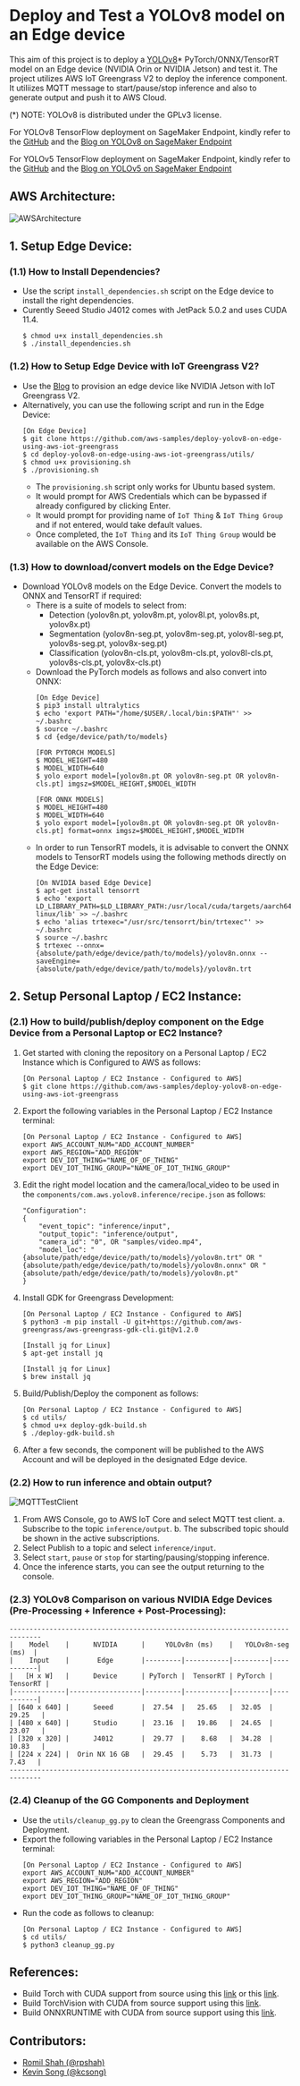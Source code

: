 # Deploy and Test a YOLOv8 model on an Edge device
This aim of this project is to deploy a [YOLOv8](https://github.com/ultralytics/ultralytics)* PyTorch/ONNX/TensorRT model on an Edge device (NVIDIA Orin or NVIDIA Jetson) and test it. The project utilizes AWS IoT Greengrass V2 to deploy the inference component. It utiliizes MQTT message to start/pause/stop inference and also to generate output and push it to AWS Cloud.

(*) NOTE: YOLOv8 is distributed under the GPLv3 license.

For YOLOv8 TensorFlow deployment on SageMaker Endpoint, kindly refer to the [GitHub](https://github.com/aws-samples/host-yolov8-on-sagemaker-endpoint) and the [Blog on YOLOv8 on SageMaker Endpoint](https://aws.amazon.com/blogs/machine-learning/hosting-yolov8-pytorch-model-on-amazon-sagemaker-endpoints/)

For YOLOv5 TensorFlow deployment on SageMaker Endpoint, kindly refer to the [GitHub](https://github.com/aws-samples/host-yolov5-on-sagemaker-endpoint) and the [Blog on YOLOv5 on SageMaker Endpoint](https://aws.amazon.com/blogs/machine-learning/scale-yolov5-inference-with-amazon-sagemaker-endpoints-and-aws-lambda/)

## AWS Architecture:
![AWSArchitecture](assets/AWSArchitecture.png)

## 1. Setup Edge Device:
### (1.1) How to Install Dependencies?
- Use the script `install_dependencies.sh` script on the Edge device to install the right dependencies.
- Curently Seeed Studio J4012 comes with JetPack 5.0.2 and uses CUDA 11.4.
    ```
    $ chmod u+x install_dependencies.sh
    $ ./install_dependencies.sh
    ```

### (1.2) How to Setup Edge Device with IoT Greengrass V2?
- Use the [Blog](https://aws.amazon.com/blogs/iot/using-aws-iot-greengrass-version-2-with-amazon-sagemaker-neo-and-nvidia-deepstream-applications/) to provision an edge device like NVIDIA Jetson with IoT Greengrass V2.
- Alternatively, you can use the following script and run in the Edge Device:
    ```
    [On Edge Device]
    $ git clone https://github.com/aws-samples/deploy-yolov8-on-edge-using-aws-iot-greengrass
    $ cd deploy-yolov8-on-edge-using-aws-iot-greengrass/utils/
    $ chmod u+x provisioning.sh
    $ ./provisioning.sh
    ```
    - The `provisioning.sh` script only works for Ubuntu based system.
    - It would prompt for AWS Credentials which can be bypassed if already configured by clicking Enter.
    - It would prompt for providing name of `IoT Thing` & `IoT Thing Group` and if not entered, would take default values.
    - Once completed, the `IoT Thing` and its `IoT Thing Group` would be available on the AWS Console.

### (1.3) How to download/convert models on the Edge Device?
- Download YOLOv8 models on the Edge Device. Convert the models to ONNX and TensorRT if required:
    - There is a suite of models to select from:
        - Detection (yolov8n.pt, yolov8m.pt, yolov8l.pt, yolov8s.pt, yolov8x.pt)
        - Segmentation (yolov8n-seg.pt, yolov8m-seg.pt, yolov8l-seg.pt, yolov8s-seg.pt, yolov8x-seg.pt)
        - Classification (yolov8n-cls.pt, yolov8m-cls.pt, yolov8l-cls.pt, yolov8s-cls.pt, yolov8x-cls.pt)
    - Download the PyTorch models as follows and also convert into ONNX:
        ```
        [On Edge Device]
        $ pip3 install ultralytics
        $ echo 'export PATH="/home/$USER/.local/bin:$PATH"' >> ~/.bashrc
        $ source ~/.bashrc
        $ cd {edge/device/path/to/models}

        [FOR PYTORCH MODELS]
        $ MODEL_HEIGHT=480
        $ MODEL_WIDTH=640
        $ yolo export model=[yolov8n.pt OR yolov8n-seg.pt OR yolov8n-cls.pt] imgsz=$MODEL_HEIGHT,$MODEL_WIDTH

        [FOR ONNX MODELS]
        $ MODEL_HEIGHT=480
        $ MODEL_WIDTH=640
        $ yolo export model=[yolov8n.pt OR yolov8n-seg.pt OR yolov8n-cls.pt] format=onnx imgsz=$MODEL_HEIGHT,$MODEL_WIDTH
        ```
    - In order to run TensorRT models, it is advisable to convert the ONNX models to TensorRT models using the following methods directly on the Edge Device:
        ```
        [On NVIDIA based Edge Device]
        $ apt-get install tensorrt
        $ echo 'export LD_LIBRARY_PATH=$LD_LIBRARY_PATH:/usr/local/cuda/targets/aarch64-linux/lib' >> ~/.bashrc
        $ echo 'alias trtexec="/usr/src/tensorrt/bin/trtexec"' >> ~/.bashrc
        $ source ~/.bashrc
        $ trtexec --onnx={absolute/path/edge/device/path/to/models}/yolov8n.onnx --saveEngine={absolute/path/edge/device/path/to/models}/yolov8n.trt
        ```

## 2. Setup Personal Laptop / EC2 Instance:
### (2.1) How to build/publish/deploy component on the Edge Device from a Personal Laptop or EC2 Instance?
1. Get started with cloning the repository on a Personal Laptop / EC2 Instance which is Configured to AWS as follows:
    ```
    [On Personal Laptop / EC2 Instance - Configured to AWS]
    $ git clone https://github.com/aws-samples/deploy-yolov8-on-edge-using-aws-iot-greengrass
    ```
2. Export the following variables in the Personal Laptop / EC2 Instance terminal:
    ```
    [On Personal Laptop / EC2 Instance - Configured to AWS]
    export AWS_ACCOUNT_NUM="ADD_ACCOUNT_NUMBER"
    export AWS_REGION="ADD_REGION"
    export DEV_IOT_THING="NAME_OF_OF_THING"
    export DEV_IOT_THING_GROUP="NAME_OF_IOT_THING_GROUP"
    ```
3. Edit the right model location and the camera/local_video to be used in the `components/com.aws.yolov8.inference/recipe.json` as follows:
    ```
    "Configuration":
    {
        "event_topic": "inference/input",
        "output_topic": "inference/output",
        "camera_id": "0", OR "samples/video.mp4",
        "model_loc": "{absolute/path/edge/device/path/to/models}/yolov8n.trt" OR "{absolute/path/edge/device/path/to/models}/yolov8n.onnx" OR "{absolute/path/edge/device/path/to/models}/yolov8n.pt"
    }
    ```
4. Install GDK for Greengrass Development:
    ```
    [On Personal Laptop / EC2 Instance - Configured to AWS]
    $ python3 -m pip install -U git+https://github.com/aws-greengrass/aws-greengrass-gdk-cli.git@v1.2.0

    [Install jq for Linux]
    $ apt-get install jq

    [Install jq for Linux]
    $ brew install jq
    ```
5. Build/Publish/Deploy the component as follows:
    ```
    [On Personal Laptop / EC2 Instance - Configured to AWS]
    $ cd utils/
    $ chmod u+x deploy-gdk-build.sh
    $ ./deploy-gdk-build.sh
    ```
6. After a few seconds, the component will be published to the AWS Account and will be deployed in the designated Edge device.

### (2.2) How to run inference and obtain output?
![MQTTTestClient](assets/MQTTTestClient.png)
1. From AWS Console, go to AWS IoT Core and select MQTT test client.
    a. Subscribe to the topic `inference/output`.
    b. The subscribed topic should be shown in the active subscriptions.
2. Select Publish to a topic and select `inference/input`.
3. Select `start`, `pause` or `stop` for starting/pausing/stopping inference.
4. Once the inference starts, you can see the output returning to the console.

### (2.3) YOLOv8 Comparison on various NVIDIA Edge Devices (Pre-Processing + Inference + Post-Processing):
    ------------------------------------------------------------------------------
    |    Model    |      NVIDIA      |     YOLOv8n (ms)    |   YOLOv8n-seg (ms)  |
    |    Input    |       Edge       |---------|-----------|---------|-----------|
    |   [H x W]   |      Device      | PyTorch |  TensorRT | PyTorch |  TensorRT |
    |-------------|------------------|---------|-----------|---------|-----------|
    | [640 x 640] |      Seeed       |  27.54  |   25.65   |  32.05  |   29.25   |
    | [480 x 640] |      Studio      |  23.16  |   19.86   |  24.65  |   23.07   |
    | [320 x 320] |      J4012       |  29.77  |    8.68   |  34.28  |   10.83   |
    | [224 x 224] |  Orin NX 16 GB   |  29.45  |    5.73   |  31.73  |    7.43   |
    ------------------------------------------------------------------------------

### (2.4) Cleanup of the GG Components and Deployment
- Use the `utils/cleanup_gg.py` to clean the Greengrass Components and Deployment.
- Export the following variables in the Personal Laptop / EC2 Instance terminal:
    ```
    [On Personal Laptop / EC2 Instance - Configured to AWS]
    export AWS_ACCOUNT_NUM="ADD_ACCOUNT_NUMBER"
    export AWS_REGION="ADD_REGION"
    export DEV_IOT_THING="NAME_OF_OF_THING"
    export DEV_IOT_THING_GROUP="NAME_OF_IOT_THING_GROUP"
    ```
- Run the code as follows to cleanup:
    ```
    [On Personal Laptop / EC2 Instance - Configured to AWS]
    $ cd utils/
    $ python3 cleanup_gg.py
    ```

## References:
- Build Torch with CUDA support from source using this [link](https://github.com/pytorch/pytorch) or this [link](https://docs.nvidia.com/deeplearning/frameworks/install-pytorch-jetson-platform/index.html).
- Build TorchVision with CUDA from source support using this [link](https://github.com/pytorch/vision).
- Build ONNXRUNTIME with CUDA from source support using this [link](https://onnxruntime.ai/docs/build/eps.html).

## Contributors:
- [Romil Shah (@rpshah)](rpshah@amazon.com)
- [Kevin Song (@kcsong)](kcsong@amazon.com)
